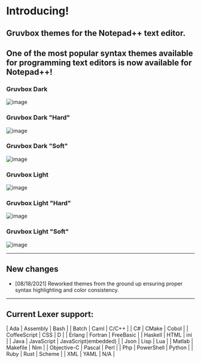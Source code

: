 # Introducing!

## Gruvbox themes for the Notepad++ text editor.

One of the most popular syntax themes available for programming text editors is now available for Notepad++!
---

### Gruvbox Dark
![image](https://github.com/wburton95/Notepadpp-Gruvbox-Port/blob/master/images/gruvbox_dark.PNG)

### Gruvbox Dark "Hard"
![image](https://github.com/wburton95/Notepadpp-Gruvbox-Port/blob/master/images/gruvbox_dark_hard.png)

### Gruvbox Dark "Soft"
![image](https://github.com/wburton95/Notepadpp-Gruvbox-Port/blob/master/images/gruvbox_dark_soft.png)

### Gruvbox Light
![image](https://github.com/wburton95/Notepadpp-Gruvbox-Port/blob/master/images/gruvbox_light.png)

### Gruvbox Light "Hard"
![image](https://github.com/wburton95/Notepadpp-Gruvbox-Port/blob/master/images/gruvbox_light_hard.png)

### Gruvbox Light "Soft"
![image](https://github.com/wburton95/Notepadpp-Gruvbox-Port/blob/master/images/gruvbox_light_soft.png)

---

## New changes

* [08/18/2021] Reworked themes from the ground up ensuring proper syntax highlighting and color consistency.

---

## Current Lexer support:

| Ada          | Assembly   | Bash                  |
| Batch        | Caml       | C/C++                 |
| C#           | CMake      | Cobol                 |
| CoffeeScript | CSS        | D                     |
| Erlang       | Fortran    | FreeBasic             |
| Haskell      | HTML       | ini                   |
| Java         | JavaScript | JavaScript(embedded)  |
| Json         | Lisp       | Lua                   |
| Matlab       | Makefile   | Nim                   |
| Objective-C  | Pascal     | Perl                  |
| Php          | PowerShell | Python                |
| Ruby         | Rust       | Scheme                |
| XML          | YAML       | N/A                   |
